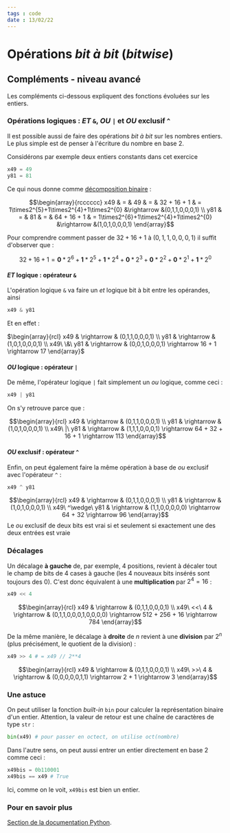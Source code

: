 ```yaml
---
tags : code
date : 13/02/22
---
```


# Opérations *bit à bit* (*bitwise*)

## Compléments - niveau avancé

Les compléments ci-dessous expliquent des fonctions évoluées sur les entiers. 

### Opérations logiques : *ET* `&`, *OU* `|` et *OU* exclusif `^`

Il est possible aussi de faire des opérations *bit à bit* sur les nombres entiers. Le plus simple est de penser à l'écriture du nombre en base 2.

Considérons par exemple deux entiers constants dans cet exercice


```python
x49 = 49
y81 = 81
```

Ce qui nous donne comme [décomposition binaire](https://lehollandaisvolant.net/tuto/bin/) :

$$\begin{array}{rcccccc}
x49 & = & 49 & = & 32 + 16 + 1 & = 1\times2^{5}+1\times2^{4}+1\times2^{0} &\rightarrow &(0,1,1,0,0,0,1) \\
y81 & = & 81 & = & 64 + 16 + 1 & = 1\times2^{6}+1\times2^{4}+1\times2^{0} &\rightarrow &(1,0,1,0,0,0,1)
\end{array}$$

Pour comprendre comment passer de $32 + 16 + 1$ à $(0,1,1,0,0,0,1)$ il suffit d'observer que :

$$32 + 16 + 1 =
\textbf{0}*2^6 +
\textbf{1}*2^5 +
\textbf{1}*2^4 +
\textbf{0}*2^3 +
\textbf{0}*2^2 +
\textbf{0}*2^1 +
\textbf{1}*2^0$$

#### *ET* logique : opérateur `&`

L'opération logique `&` va faire un *et* logique bit à bit entre les opérandes, ainsi


```python
x49 & y81
```

Et en effet :

$\begin{array}{rcl}
x49          & \rightarrow & (0,1,1,0,0,0,1) \\
y81          & \rightarrow & (1,0,1,0,0,0,1) \\
x49\ \&\ y81 & \rightarrow & (0,0,1,0,0,0,1) \rightarrow 16 + 1 \rightarrow 17
\end{array}$

#### *OU* logique : opérateur `|`

De même, l'opérateur logique `|` fait simplement un *ou* logique, comme ceci :


```python
x49 | y81
```

On s'y retrouve parce que :

$$\begin{array}{rcl}
x49         & \rightarrow & (0,1,1,0,0,0,1) \\
y81         & \rightarrow & (1,0,1,0,0,0,1) \\
x49\ |\ y81 & \rightarrow & (1,1,1,0,0,0,1) \rightarrow 64 + 32 + 16 + 1 \rightarrow 113
\end{array}$$

#### *OU* exclusif : opérateur `^`

Enfin, on peut également faire la même opération à base de *ou* exclusif avec l'opérateur `^` :


```python
x49 ^ y81
```

$$\begin{array}{rcl}
x49         & \rightarrow & (0,1,1,0,0,0,1) \\
y81         & \rightarrow & (1,0,1,0,0,0,1) \\
x49\ ^\wedge\ y81 & \rightarrow & (1,1,0,0,0,0,0) \rightarrow 64 + 32  \rightarrow 96
\end{array}$$
Le *ou* exclusif de deux bits est vrai si et seulement si exactement une des deux entrées est vraie

### Décalages

Un décalage **à gauche** de, par exemple, 4 positions, revient à décaler tout le champ de bits de 4 cases à gauche (les 4 nouveaux bits insérés sont toujours des 0). C'est donc équivalent à une **multiplication** par $2^4 = 16$ :


```python
x49 << 4 
```

$$\begin{array}{rcl}
x49        & \rightarrow & (0,1,1,0,0,0,1) \\
x49\ <<\ 4 & \rightarrow & (0,1,1,0,0,0,1,0,0,0,0) \rightarrow 512 + 256 + 16 \rightarrow 784
\end{array}$$

De la même manière, le décalage à **droite** de $n$ revient à une **division** par $2^n$ (plus précisément, le quotient de la division) :


```python
x49 >> 4 # = x49 // 2**4
```

$$\begin{array}{rcl}
x49        & \rightarrow &         (0,1,1,0,0,0,1) \\
x49\ >>\ 4 & \rightarrow & (0,0,0,0,0,1,1) \rightarrow 2 + 1 \rightarrow 3
\end{array}$$

### Une astuce

On peut utiliser la fonction *built-in* `bin` pour calculer la représentation binaire d'un entier. Attention, la valeur de retour est une chaîne de caractères de type `str` :

```python
bin(x49) # pour passer en octect, on utilise oct(nombre)
```

Dans l'autre sens, on peut aussi entrer un entier directement en base 2 comme ceci :

```python
x49bis = 0b110001
x49bis == x49 # True
```

Ici, comme on le voit, `x49bis` est bien un entier.

### Pour en savoir plus

[Section de la documentation Python](https://docs.python.org/3/library/stdtypes.html#bitwise-operations-on-integer-types).
